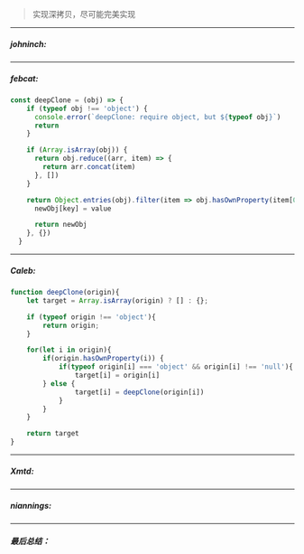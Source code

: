 > 实现深拷贝，尽可能完美实现
----
##### johninch:


----
##### febcat:

```javascript
const deepClone = (obj) => {
    if (typeof obj !== 'object') {
      console.error(`deepClone: require object, but ${typeof obj}`)
      return
    }

    if (Array.isArray(obj)) {
      return obj.reduce((arr, item) => {
        return arr.concat(item)
      }, [])
    }

    return Object.entries(obj).filter(item => obj.hasOwnProperty(item[0])).reduce((newObj, [key, value]) => {
      newObj[key] = value

      return newObj
    }, {})
  }
```

----
##### Caleb:

``` javascript
function deepClone(origin){
	let target = Array.isArray(origin) ? [] : {};

	if (typeof origin !== 'object'){
		return origin;
	}

	for(let i in origin){
		if(origin.hasOwnProperty(i)) {
			if(typeof origin[i] === 'object' && origin[i] !== 'null'){
				target[i] = origin[i]
		} else {
				target[i] = deepClone(origin[i])
			}
		}
	}

	return target
}

```

----
##### Xmtd:



----
##### niannings:


----
##### 最后总结：
